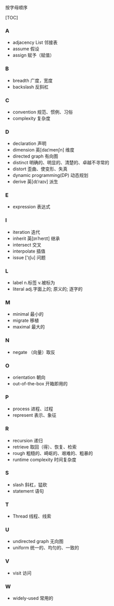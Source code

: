 按字母顺序

[TOC]

### A

- adjacency List 邻接表
- assume 假设
- assign 赋予（赋值）

### B
- breadth 广度，宽度
- backslash 反斜杠

### C
- convention 规范、惯例、习俗
- complexity 复杂度

### D

- declaration 声明
- dimension 英[daɪˈmenʃn] 维度 
- directed graph 有向图
- distinct 明确的、明显的、清楚的、卓越不寻常的
- distort 歪曲、使变形、失真
- dynamic programming(DP) 动态规划
- derive 英[dɪˈraɪv] 派生

### E

- expression 表达式

### I
- iteration 迭代
- inherit 英[ɪnˈherɪt] 继承
- intersect 交叉
- interpolate 插值
- issue ['ɪʃu] 问题

### L
- label n.标签 v.被标为
- literal adj.字面上的; 原义的; 逐字的

### M
- minimal 最小的
- migrate 移植
- maximal 最大的

### N

-   negate （向量）取反

### O

-   orientation 朝向
-   out-of-the-box 开箱即用的

### P

- process 进程、过程
- represent 表示、象征

### R
- recursion 递归
- retrieve 取回（得）、恢复、检索
- rough 粗糙的、崎岖的、艰难的、粗暴的
- runtime complexity 时间复杂度

### S

-   slash 斜杠，猛砍
-   statement 语句

### T
- Thread 线程、线索

### U
- undirected graph 无向图
- uniform 统一的、均匀的、一致的

### V
- visit 访问

### W
- widely-used 常用的

